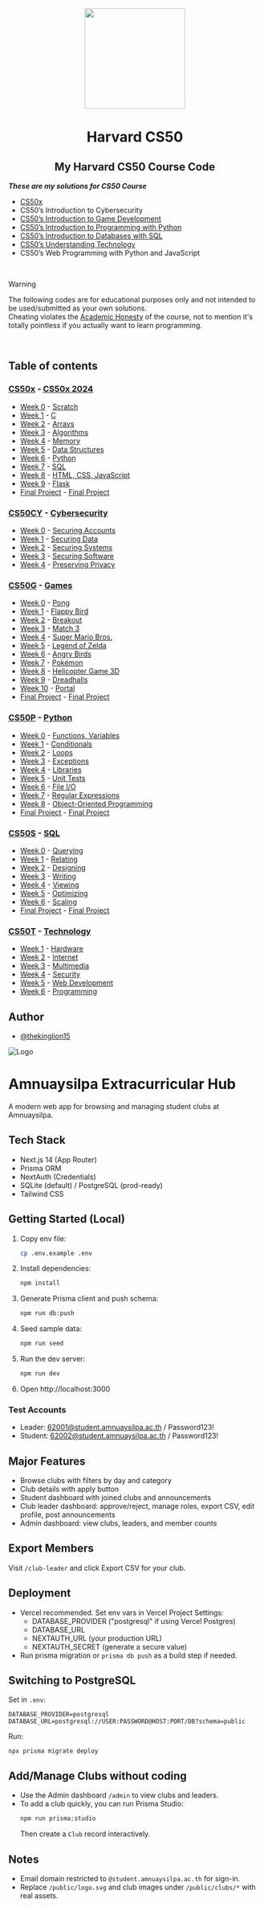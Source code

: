 <div align=center>
  <a href="https://cs50.harvard.edu/x/2024/">
    <img src="https://upload.wikimedia.org/wikipedia/commons/thumb/c/cc/Harvard_University_coat_of_arms.svg/800px-Harvard_University_coat_of_arms.svg.png" height=200>
  </a>
  <h1>Harvard CS50</h1>
</div>

<div align=center>
  <h2>My Harvard CS50 Course Code</h2>
</div>

***These are my solutions for CS50 Course***
- [CS50x](https://cs50.harvard.edu/certificates/be68ffed-db25-4479-8dbc-51119ba581db.pdf?size=letter)
- CS50’s Introduction to Cybersecurity
- [CS50’s Introduction to Game Development](https://certificates.cs50.io/88b7864e-92a6-457c-9632-48b423900788.pdf?size=letter)
- [CS50’s Introduction to Programming with Python](https://certificates.cs50.io/3178e71a-0177-4289-8e0f-e1e942998be5.pdf?size=letter)
- [CS50’s Introduction to Databases with SQL](https://certificates.cs50.io/97b1e601-0d27-47f9-83d5-299675c58448.pdf?size=letter)
- [CS50’s Understanding Technology](https://certificates.cs50.io/96ed1488-da87-4923-a6d5-00dbf6200e60.pdf?size=letter)
- CS50’s Web Programming with Python and JavaScript
<br/>

<!-- Warning -->
> [!WARNING]
> The following codes are for educational purposes only and not intended to be used/submitted as your own solutions.<br/>
> Cheating violates the [Academic Honesty](https://cs50.harvard.edu/x/2024/honesty/) of the course, not to mention it's totally pointless if you actually want to learn programming.
<br/>

<!-- Table of contents -->
## Table of contents
<!-- CS50x -->
### [CS50x](/CS50X/) - [CS50x 2024](https://cs50.harvard.edu/x/2024/)
- [Week 0](/CS50X/Week%200/) - [Scratch](https://cs50.harvard.edu/x/2024/weeks/0/)
- [Week 1](/CS50X/Week%201/) - [C](https://cs50.harvard.edu/x/2024/weeks/1/)
- [Week 2](/CS50X/Week%202/) - [Arrays](https://cs50.harvard.edu/x/2024/weeks/2/)
- [Week 3](/CS50X/Week%203/) - [Algorithms](https://cs50.harvard.edu/x/2024/weeks/3/)
- [Week 4](/CS50X/Week%204/) - [Memory](https://cs50.harvard.edu/x/2024/weeks/4/)
- [Week 5](/CS50X/Week%205/) - [Data Structures](https://cs50.harvard.edu/x/2024/weeks/5/)
- [Week 6](/CS50X/Week%206/) - [Python](https://cs50.harvard.edu/x/2024/weeks/6/)
- [Week 7](/CS50X/Week%207/) - [SQL](https://cs50.harvard.edu/x/2024/weeks/7/)
- [Week 8](/CS50X/Week%208/) - [HTML, CSS, JavaScript](https://cs50.harvard.edu/x/2024/weeks/8/)
- [Week 9](/CS50X/Week%209/) - [Flask](https://cs50.harvard.edu/x/2024/weeks/9/)
- [Final Project](/CS50X/Final%20Project/) - [Final Project](https://cs50.harvard.edu/x/2024/project/)

<!-- CS50CY - Cybersecurity -->
### [CS50CY](/CS50CY%20-%20Cybersecurity/) - [Cybersecurity](https://cs50.harvard.edu/cybersecurity/2023/)
- [Week 0](/CS50CY%20-%20Cybersecurity/Week%200/) - [Securing Accounts](https://cs50.harvard.edu/cybersecurity/2023/weeks/0/)
- [Week 1](/CS50CY%20-%20Cybersecurity/Week%201/) - [Securing Data](https://cs50.harvard.edu/cybersecurity/2023/weeks/1/)
- [Week 2](/CS50CY%20-%20Cybersecurity/Week%202/) - [Securing Systems](https://cs50.harvard.edu/cybersecurity/2023/weeks/2/)
- [Week 3](/CS50CY%20-%20Cybersecurity/Week%203/) - [Securing Software](https://cs50.harvard.edu/cybersecurity/2023/weeks/3/)
- [Week 4](/CS50CY%20-%20Cybersecurity/Week%204/) - [Preserving Privacy](https://cs50.harvard.edu/cybersecurity/2023/weeks/4/)
<!-- - [Final Project]() - [Final Project]() -->

<!-- CS50G - Games -->
### [CS50G](/CS50G%20-%20Games/) - [Games](https://cs50.harvard.edu/games/2018/)
- [Week 0](/CS50G%20-%20Games/Week%200/) - [Pong](https://cs50.harvard.edu/games/2018/weeks/0/)
- [Week 1](/CS50G%20-%20Games/Week%201/) - [Flappy Bird](https://cs50.harvard.edu/games/2018/weeks/1/)
- [Week 2](/CS50G%20-%20Games/Week%202/) - [Breakout](https://cs50.harvard.edu/games/2018/weeks/2/)
- [Week 3](/CS50G%20-%20Games/Week%203/) - [Match 3](https://cs50.harvard.edu/games/2018/weeks/3/)
- [Week 4](/CS50G%20-%20Games/Week%204/) - [Super Mario Bros.](https://cs50.harvard.edu/games/2018/weeks/4/)
- [Week 5](/CS50G%20-%20Games/Week%205/) - [Legend of Zelda](https://cs50.harvard.edu/games/2018/weeks/5/)
- [Week 6](/CS50G%20-%20Games/Week%206/) - [Angry Birds](https://cs50.harvard.edu/games/2018/weeks/6/)
- [Week 7](/CS50G%20-%20Games/Week%207/) - [Pokémon](https://cs50.harvard.edu/games/2018/weeks/7/)
- [Week 8](/CS50G%20-%20Games/Week%208/) - [Helicopter Game 3D](https://cs50.harvard.edu/games/2018/weeks/8/)
- [Week 9](/CS50G%20-%20Games/Week%209/) - [Dreadhalls](https://cs50.harvard.edu/games/2018/weeks/9/)
- [Week 10](/CS50G%20-%20Games/Week%2010/) - [Portal](https://cs50.harvard.edu/games/2018/weeks/10/)
- [Final Project](/CS50G%20-%20Games/Final%20Project/) - [Final Project](https://cs50.harvard.edu/games/2018/final/)

<!-- CS50P - Python -->
### [CS50P](/CS50P%20-%20Python/) - [Python](https://cs50.harvard.edu/python/2022/)
- [Week 0](/CS50P%20-%20Python/Week%200/) - [Functions, Variables](https://cs50.harvard.edu/python/2022/weeks/0/)
- [Week 1](/CS50P%20-%20Python/Week%201/) - [Conditionals](https://cs50.harvard.edu/python/2022/weeks/1/)
- [Week 2](/CS50P%20-%20Python/Week%202/) - [Loops](https://cs50.harvard.edu/python/2022/weeks/2/)
- [Week 3](/CS50P%20-%20Python/Week%203/) - [Exceptions](https://cs50.harvard.edu/python/2022/weeks/3/)
- [Week 4](/CS50P%20-%20Python/Week%204/) - [Libraries](https://cs50.harvard.edu/python/2022/weeks/4/)
- [Week 5](/CS50P%20-%20Python/Week%205/) - [Unit Tests](https://cs50.harvard.edu/python/2022/weeks/5/)
- [Week 6](/CS50P%20-%20Python/Week%206/) - [File I/O](https://cs50.harvard.edu/python/2022/weeks/6/)
- [Week 7](/CS50P%20-%20Python/Week%207/) - [Regular Expressions](https://cs50.harvard.edu/python/2022/weeks/7/)
- [Week 8](/CS50P%20-%20Python/Week%208/) - [Object-Oriented Programming](https://cs50.harvard.edu/python/2022/weeks/8/)
- [Final Project](/CS50P%20-%20Python/Final%20Project/) - [Final Project](https://cs50.harvard.edu/python/2022/project/)

<!-- CS50S - SQL -->
### [CS50S](/CS50S%20-%20SQL/) - [SQL](https://cs50.harvard.edu/sql/2024/)
- [Week 0](/CS50S%20-%20SQL/Week%200/) - [Querying](https://cs50.harvard.edu/sql/2024/weeks/0/)
- [Week 1](/CS50S%20-%20SQL/Week%201/) - [Relating](https://cs50.harvard.edu/sql/2024/weeks/1/)
- [Week 2](/CS50S%20-%20SQL/Week%202/) - [Designing](https://cs50.harvard.edu/sql/2024/weeks/2/)
- [Week 3](/CS50S%20-%20SQL/Week%203/) - [Writing](https://cs50.harvard.edu/sql/2024/weeks/3/)
- [Week 4](/CS50S%20-%20SQL/Week%204/) - [Viewing](https://cs50.harvard.edu/sql/2024/weeks/4/)
- [Week 5](/CS50S%20-%20SQL/Week%205/) - [Optimizing](https://cs50.harvard.edu/sql/2024/weeks/5/)
- [Week 6](/CS50S%20-%20SQL/Week%206/) - [Scaling](https://cs50.harvard.edu/sql/2024/weeks/6/)
- [Final Project](/CS50S%20-%20SQL/Final%20Project/project/) - [Final Project](https://cs50.harvard.edu/sql/2024/project/)

<!-- CS50T - Technology -->
### [CS50T](/CS50T%20-%20Technology/) - [Technology](https://cs50.harvard.edu/technology/2017/)
- [Week 1](/CS50T%20-%20Technology/Week%201/) - [Hardware](https://cs50.harvard.edu/technology/2017/weeks/1/)
- [Week 2](/CS50T%20-%20Technology/Week%202/) - [Internet](https://cs50.harvard.edu/technology/2017/weeks/2/)
- [Week 3](/CS50T%20-%20Technology/Week%203/) - [Multimedia](https://cs50.harvard.edu/technology/2017/weeks/3/)
- [Week 4](/CS50T%20-%20Technology/Week%204/) - [Security](https://cs50.harvard.edu/technology/2017/weeks/4/)
- [Week 5](/CS50T%20-%20Technology/Week%205/) - [Web Development](https://cs50.harvard.edu/technology/2017/weeks/5/)
- [Week 6](/CS50T%20-%20Technology/Week%206/) - [Programming](https://cs50.harvard.edu/technology/2017/weeks/6/)

<!-- Author -->
## Author
- [@thekinglion15](https://github.com/thekinglion15)

<!-- Logo -->
![Logo](https://github.com/thekinglion15/Harvard_CS50/assets/95191722/edf29df6-c02d-4b06-8a64-57f0904e5be6)

# Amnuaysilpa Extracurricular Hub

A modern web app for browsing and managing student clubs at Amnuaysilpa.

## Tech Stack
- Next.js 14 (App Router)
- Prisma ORM
- NextAuth (Credentials)
- SQLite (default) / PostgreSQL (prod-ready)
- Tailwind CSS

## Getting Started (Local)
1. Copy env file:
   ```bash
   cp .env.example .env
   ```
2. Install dependencies:
   ```bash
   npm install
   ```
3. Generate Prisma client and push schema:
   ```bash
   npm run db:push
   ```
4. Seed sample data:
   ```bash
   npm run seed
   ```
5. Run the dev server:
   ```bash
   npm run dev
   ```
6. Open http://localhost:3000

### Test Accounts
- Leader: 62001@student.amnuaysilpa.ac.th / Password123!
- Student: 62002@student.amnuaysilpa.ac.th / Password123!

## Major Features
- Browse clubs with filters by day and category
- Club details with apply button
- Student dashboard with joined clubs and announcements
- Club leader dashboard: approve/reject, manage roles, export CSV, edit profile, post announcements
- Admin dashboard: view clubs, leaders, and member counts

## Export Members
Visit `/club-leader` and click Export CSV for your club.

## Deployment
- Vercel recommended. Set env vars in Vercel Project Settings:
  - DATABASE_PROVIDER ("postgresql" if using Vercel Postgres)
  - DATABASE_URL
  - NEXTAUTH_URL (your production URL)
  - NEXTAUTH_SECRET (generate a secure value)
- Run prisma migration or `prisma db push` as a build step if needed.

## Switching to PostgreSQL
Set in `.env`:
```
DATABASE_PROVIDER=postgresql
DATABASE_URL=postgresql://USER:PASSWORD@HOST:PORT/DB?schema=public
```
Run:
```
npx prisma migrate deploy
```

## Add/Manage Clubs without coding
- Use the Admin dashboard `/admin` to view clubs and leaders.
- To add a club quickly, you can run Prisma Studio:
  ```bash
  npm run prisma:studio
  ```
  Then create a `Club` record interactively.

## Notes
- Email domain restricted to `@student.amnuaysilpa.ac.th` for sign-in.
- Replace `/public/logo.svg` and club images under `/public/clubs/*` with real assets.
